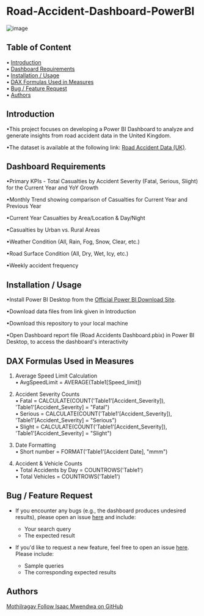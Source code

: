 # Road-Accident-Dashboard-PowerBI
![image](https://github.com/user-attachments/assets/cc3a1329-40ea-4789-b612-939cd3fccadb)
## Table of Content
• [Introduction](#introduction)  
• [Dashboard Requirements](#dashboard-requirements)  
• [Installation / Usage](#installation--usage)  
• [DAX Formulas Used in Measures](#dax-formulas-used-in-measures)  
• [Bug / Feature Request](#bug--feature-request)  
• [Authors](#authors)  

## Introduction
•This project focuses on developing a Power BI Dashboard to analyze and generate insights from road accident data in the United Kingdom. 

•The dataset is available at the following link: [Road Accident Data (UK)](https://docs.google.com/spreadsheets/d/18gHMTeKObXTYW9-dTpC3Ix8cUassEVnv/edit?usp=sharing&ouid=112300673406057049645&rtpof=true&sd=true).

## Dashboard Requirements
•Primary KPIs - Total Casualties by Accident Severity (Fatal, Serious, Slight) for the Current Year and YoY Growth

•Monthly Trend showing comparison of Casualties for Current Year and Previous Year

•Current Year Casualties by Area/Location & Day/Night

•Casualties by Urban vs. Rural Areas 

•Weather Condition (All, Rain, Fog, Snow, Clear, etc.)

•Road Surface Condition (All, Dry, Wet, Icy, etc.)

•Weekly accident frequency
## Installation / Usage
•Install Power BI Desktop from the [Official Power BI Download Site](https://www.microsoft.com/en-us/download/details.aspx?id=58494).

•Download data files from link given in Introduction

•Download this repository to your local machine

•Open Dashboard report file (Road Accidents Dashboard.pbix) in Power BI Desktop, to access the dashboard's interactivity
## DAX Formulas Used in Measures
1. Average Speed Limit Calculation  
   • AvgSpeedLimit = AVERAGE(Table1[Speed_limit])  

2. Accident Severity Counts  
   • Fatal = CALCULATE(COUNT('Table1'[Accident_Severity]), 'Table1'[Accident_Severity] = "Fatal")  
   • Serious = CALCULATE(COUNT('Table1'[Accident_Severity]), 'Table1'[Accident_Severity] = "Serious")  
   • Slight = CALCULATE(COUNT('Table1'[Accident_Severity]), 'Table1'[Accident_Severity] = "Slight")  

3. Date Formatting  
   • Short number = FORMAT('Table1'[Accident Date], "mmm")  

4. Accident & Vehicle Counts  
   • Total Accidents by Day = COUNTROWS('Table1')  
   • Total Vehicles = COUNTROWS('Table1')
## Bug / Feature Request   
- If you encounter any bugs (e.g., the dashboard produces undesired results), please open an issue [here](https://github.com/Mothilragav05/Road-Accident-Dashboard-PowerBI/issues/new) and include:
  - Your search query
  - The expected result

- If you'd like to request a new feature, feel free to open an issue [here](https://github.com/Mothilragav05/Road-Accident-Dashboard-PowerBI/issues/new). Please include:
  - Sample queries
  - The corresponding expected results
## Authors
[Mothilragav ](https://github.com/Mothilragav05)
[Follow Isaac Mwendwa on GitHub](https://github.com/Mothilragav05)

